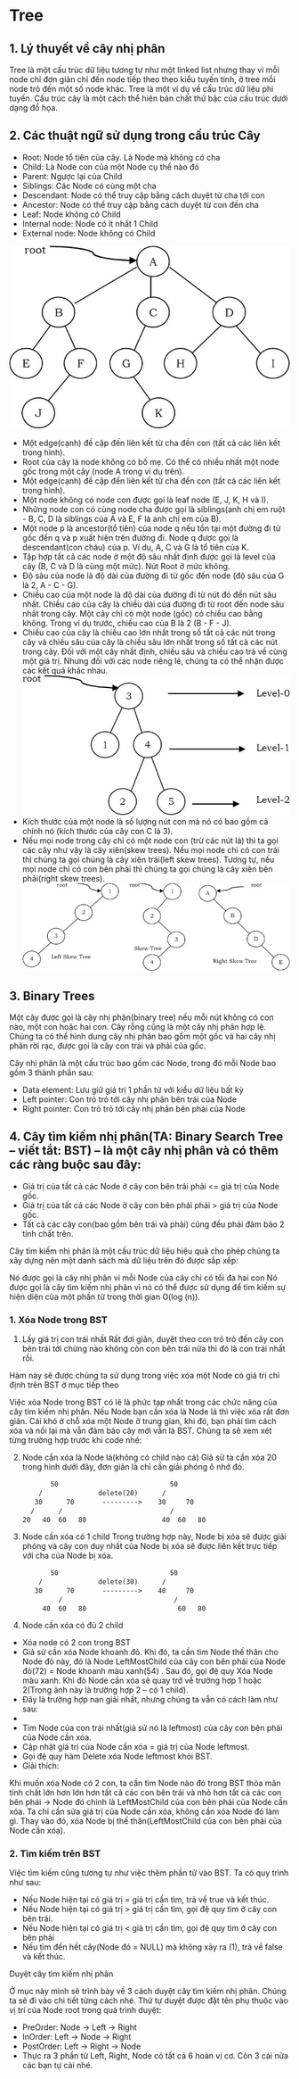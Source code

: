 # Tree

## 1. Lý thuyết về cây nhị phân

Tree là một cấu trúc dữ liệu tương tự như một linked list nhưng thay vì mỗi node chỉ đơn giản chỉ đến node tiếp theo theo kiểu tuyến tính, ở tree mỗi node trỏ đến một số node khác. Tree là một ví dụ về cấu trúc dữ liệu phi tuyến. Cấu trúc cây là một cách thể hiện bản chất thứ bậc của cấu trúc dưới dạng đồ họa.

## 2. Các thuật ngữ sử dụng trong cấu trúc Cây

- Root: Node tổ tiên của cây. Là Node mà không có cha
- Child: Là Node con của một Node cụ thể nào đó
- Parent: Ngược lại của Child
- Siblings: Các Node có cùng một cha
- Descendant: Node có thể truy cập bằng cách duyệt từ cha tới con
- Ancestor: Node có thể truy cập bằng cách duyệt từ con đến cha
- Leaf: Node không có Child
- Internal node: Node có ít nhất 1 Child
- External node: Node không có Child

![alt](1.png)
- Một edge(cạnh) đề cập đến liên kết từ cha đến con (tất cả các liên kết trong hình).
- Root của cây là node không có bố mẹ. Có thể có nhiều nhất một node gốc trong một cây (node A trong ví dụ trên).
- Một edge(cạnh) đề cập đến liên kết từ cha đến con (tất cả các liên kết trong hình).
- Một node không có node con được gọi là leaf node (E, J, K, H và I).
- Những node con có cùng node cha được gọi là siblings(anh chị em ruột - B, C, D là siblings của A và E, F là anh chị em của B).
- Một node p là ancestor(tổ tiên) của node q nếu tồn tại một đường đi từ gốc đến q và p xuất hiện trên đường đi. Node q được gọi là descendant(con cháu) của p. Ví dụ, A, C và G là tổ tiên của K.
- Tập hợp tất cả các node ở một độ sâu nhất định được gọi là level của cây (B, C và D là cùng một mức). Nút Root ở mức không.
- Độ sâu của node là độ dài của đường đi từ gốc đến node (độ sâu của G là 2, A - C - G).
- Chiều cao của một node là độ dài của đường đi từ nút đó đến nút sâu nhất. Chiều cao của cây là chiều dài của đường đi từ root đến node sâu nhất trong cây. Một cây chỉ có một node (gốc) có chiều cao bằng không. Trong ví dụ trước, chiều cao của B là 2 (B - F - J).
- Chiều cao của cây là chiều cao lớn nhất trong số tất cả các nút trong cây và chiều sâu của cây là chiều sâu lớn nhất trong số tất cả các nút trong cây. Đối với một cây nhất định, chiều sâu và chiều cao trả về cùng một giá trị. Nhưng đối với các node riêng lẻ, chúng ta có thể nhận được các kết quả khác nhau.
![alt](2.png)
- Kích thước của một node là số lượng nút con mà nó có bao gồm cả chính nó (kích thước của cây con C là 3).
- Nếu mọi node trong cây chỉ có một node con (trừ các nút lá) thì ta gọi các cây như vậy là cây xiên(skew trees). Nếu mọi node chỉ có con trái thì chúng ta gọi chúng là cây xiên trái(left skew trees). Tương tự, nếu mọi node chỉ có con bên phải thì chúng ta gọi chúng là cây xiên bên phải(right skew trees).
![alt](3.png)

## 3. Binary Trees

Một cây được gọi là cây nhị phân(binary tree) nếu mỗi nút không có con nào, một con hoặc hai con. Cây rỗng cũng là một cây nhị phân hợp lệ. Chúng ta có thể hình dung cây nhị phân bao gồm một gốc và hai cây nhị phân rời rạc, được gọi là cây con trái và phải của gốc.

Cây nhị phân là một cấu trúc bao gồm các Node, trong đó mỗi Node bao gồm 3 thành phần sau:

- Data element: Lưu giữ giá trị 1 phần tử với kiểu dữ liệu bất kỳ
- Left pointer: Con trỏ trỏ tới cây nhị phân bên trái của Node
- Right pointer: Con trỏ trỏ tới cây nhị phân bên phải của Node


## 4. Cây tìm kiếm nhị phân(TA: Binary Search Tree – viết tắt: BST) – là một cây nhị phân và có thêm các ràng buộc sau đây:

- Giá trị của tất cả các Node ở cây con bên trái phải <= giá trị của Node gốc.
- Giá trị của tất cả các Node ở cây con bên phải phải > giá trị của Node gốc.
- Tất cả các cây con(bao gồm bên trái và phải) cũng đều phải đảm bảo 2 tính chất trên.

Cây tìm kiếm nhị phân là một cấu trúc dữ liệu hiệu quả cho phép chúng ta xây dựng nên một danh sách mà dữ liệu trên đó được sắp xếp:

Nó được gọi là cây nhị phân vì mỗi Node của cây chỉ có tối đa hai con
Nó được gọi là cây tìm kiếm nhị phân vì nó có thể được sử dụng để tìm kiếm sự hiện diện của một phần tử trong thời gian O(log (n)).

### 1. Xóa Node trong BST

1. Lấy giá trị con trái nhất
Rất đơi giản, duyệt theo con trỏ trỏ đến cây con bên trái tới chừng nào không còn con bên trái nữa thì đó là con trái nhất rồi.

Hàm này sẽ được chúng ta sử dụng trong việc xóa một Node có giá trị chỉ định trên BST ở mục tiếp theo

Việc xóa Node trong BST có lẽ là phức tạp nhất trong các chức năng của cây tìm kiếm nhị phân. Nếu Node bạn cần xóa là Node lá thì việc xóa rất đơn giản. Cái khó ở chỗ xóa một Node ở trung gian, khi đó, bạn phải tìm cách xóa và nối lại mà vẫn đảm bảo cây mới vẫn là BST. Chúng ta sẽ xem xét từng trường hợp trước khi code nhé:

2. Node cần xóa là Node lá(không có child nào cả)
Giả sử ta cần xóa 20 trong hình dưới đây, đơn giản là chỉ cần giải phóng ô nhớ đó.

              50                            50
           /              delete(20)      /   
          30      70       --------->    30     70 
         /      /                           /   
       20   40  60   80                   40  60   80
3. Node cần xóa có 1 child
Trong trường hợp này, Node bị xóa sẽ được giải phóng và cây con duy nhất của Node bị xóa sẽ được liên kết trực tiếp với cha của Node bị xóa.

              50                            50
           /              delete(30)      /   
          30      70       --------->    40     70 
                /                            /   
            40  60   80                       60   80
4. Node cần xóa có đủ 2 child
- Xóa node có 2 con trong BST
- Giả sử cần xóa Node khoanh đỏ. Khi đó, ta cần tìm Node thế thân cho Node đỏ này, đó là Node LeftMostChild của cây con bên phải của Node đỏ(72) = Node khoanh màu xanh(54) . Sau đó, gọi đệ quy Xóa Node màu xanh. Khi đó Node cần xóa sẽ quay trở về trường hợp 1 hoặc 2(Trong ảnh này là trường hợp 2 – có 1 child).
- Đây là trường hợp nan giải nhất, nhưng chúng ta vẫn có cách làm như sau:
- 
- Tìm Node của con trái nhất(giả sử nó là leftmost) của cây con bên phải của Node cần xóa.
- Cập nhật giá trị của Node cần xóa = giá trị của Node leftmost.
- Gọi đệ quy hàm Delete xóa Node leftmost khỏi BST.
- Giải thích:

Khi muốn xóa Node có 2 con, ta cần tìm Node nào đó trong BST thỏa mãn tính chất lớn hơn lớn hơn tất cả các con bên trái và nhỏ hơn tất cả các con bên phái -> Node đó chính là LeftMostChild của con bên phải của Node cần xóa.
Ta chỉ cần sửa giá trị của Node cần xóa, không cần xóa Node đó làm gì. Thay vào đó, xóa Node bị thế thân(LeftMostChild của con bên phải của Node cần xóa).

### 2. Tìm kiếm trên BST
Việc tìm kiếm cũng tương tự như việc thêm phần tử vào BST. Ta có quy trình như sau:

- Nếu Node hiện tại có giá trị = giá trị cần tìm, trả về true và kết thúc.
- Nếu Node hiện tại có giá trị > giá trị cần tìm, gọi đệ quy tìm ở cây con bên trái.
- Nếu Node hiện tại có giá trị < giá trị cần tìm, gọi đệ quy tìm ở cây con bên phải
- Nếu tìm đến hết cây(Node đó = NULL) mà không xảy ra (1), trả về false và kết thúc.

Duyệt cây tìm kiếm nhị phân

Ở mục này mình sẽ trình bày về 3 cách duyệt cây tìm kiếm nhị phân. Chúng ta sẽ đi vào chi tiết từng cách nhé. Thứ tự duyệt được đặt tên phụ thuộc vào vị trí của Node root trong quá trình duyệt:

- PreOrder: Node -> Left -> Right
- InOrder: Left -> Node -> Right
- PostOrder: Left -> Right -> Node
- Thực ra 3 phần tử Left, Right, Node có tất cả 6 hoán vị cơ. Còn 3 cái nữa các bạn tự cài nhé.